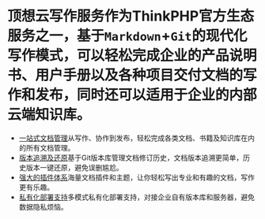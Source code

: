 # 顶想云写作服务作为ThinkPHP官方生态服务之一，基于`Markdown`+`Git`的现代化写作模式，可以轻松完成企业的产品说明书、用户手册以及各种项目交付文档的写作和发布，同时还可以适用于企业的内部云端知识库。

* [一站式文档管理]()从写作、协作到发布，轻松完成各类文档、书籍及知识库在内的所有文档管理。
* [版本追溯及还原]()基于Git版本库管理文档修订历史，文档版本追溯更简单，历史版本一键还原，避免误删尴尬。
* [强大的插件体系]()海量文档插件和主题，让你轻松写出专业和有趣的文档，写作更有乐趣。
* [私有化部署支持]()多模式私有化部署支持，对接企业自有版本库和服务器，避免数据隐私烦恼。






